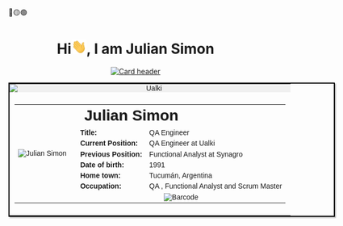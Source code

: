 <div>
🔴🟡🟢
</div>
<div>
<h1 align="center">Hi<img src="https://raw.githubusercontent.com/KevinPatel04/KevinPatel04/master/Hi.gif" width="30px">, I am Julian Simon</h1>
</div>
<div align="center">
  <a href="https://www.linkedin.com/in/juedsay/" target="_blank">
  <img src="https://github.com/user-attachments/assets/f56be45d-990c-4c5d-ac45-9aa1041ca7fa" alt="Card header"/>
  </a>
<!-- </div>
<div align="right">
  <img align="right" width="30%" src="https://github.com/user-attachments/assets/91903e78-cd08-4b8e-9263-171b821f3ebb">
</div> -->
<div align="center">
  <table style="border: 2px solid black; box-shadow: 2px 2px 2px #AAA; width: 647px; font-family: sans-serif;">
    <tr>
      <td style="background-color: #f0f0f0; padding: 0; position: relative; overflow: hidden; text-align: center;">
        <img src="https://github.com/user-attachments/assets/5e9801c5-b228-4c9c-b8b4-ea66553dd53b" alt="Ualki" style="display: block; max-width: 647px; width: 100%;">
      </td>
    </tr>
    <tr>
      <td style="padding: 10px;">
        <table style="width: 100%; border-collapse: collapse;">
          <tr>
            <td rowspan="8" style="padding-right: 20px; border: none;">
              <img src="https://github.com/user-attachments/assets/70320dbf-9f93-4766-986e-11b529b687c9" alt="Julian Simon" width="235">
            </td>
            <td colspan="2" style="font-size: 30px; font-weight: bold; text-shadow: 1px 1px 0 #CCCCCC; border: none;">Julian Simon</td>
          </tr>
          <tr>
            <td style="border: none;"><b>Title:</b></td>
            <td style="border: none;">QA Engineer</td>
          </tr>
          <tr>
            <td style="border: none;"><b>Current Position:</b></td>
            <td style="border: none;">QA Engineer at Ualki</td>
          </tr>
          <tr>
            <td style="border: none;"><b>Previous Position:</b></td>
            <td style="border: none;">Functional Analyst at Synagro</td>
          </tr>
          <tr>
            <td style="border: none;"><b>Date of birth:</b></td>
            <td style="border: none;">1991</td>
          </tr>
          <tr>
            <td style="border: none;"><b>Home town:</b></td>
            <td style="border: none;">Tucumán, Argentina</td>
          </tr>
          <tr>
            <td style="border: none;"><b>Occupation:</b></td>
            <td style="border: none;">QA , Functional Analyst and Scrum Master</td>
          </tr>
          <tr>
            <td colspan="2" style="text-align: center; border: none;">
              <img src="https://static.wikia.nocookie.net/silicon-valley/images/d/d5/Barcode.jpg/revision/latest/scale-to-width-down/365?cb=20210104044517" alt="Barcode" width="365">
            </td>
          </tr>
        </table>
      </td>
    </tr>
  </table>
</div>
